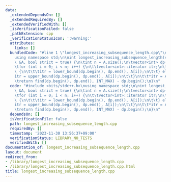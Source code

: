 ```yaml
---
data:
  _extendedDependsOn: []
  _extendedRequiredBy: []
  _extendedVerifiedWith: []
  _isVerificationFailed: false
  _pathExtension: cpp
  _verificationStatusIcon: ':warning:'
  attributes:
    links: []
  bundledCode: "#line 1 \"longest_increasing_subsequence_length.cpp\"\n#include <bits/stdc++.h>\n\
    using namespace std;\n\nint longest_increasing_subsequence_length(vector<int>\
    \ &A, bool strict = true) {\n\tint n = A.size();\n\tvector<int> dp(n, INT_MAX);\n\
    \tfor (int i = 0; i < n; i++) {\n\t\tvector<int>::iterator itr;\n\t\tif (strict)\
    \ {\n\t\t\titr = lower_bound(dp.begin(), dp.end(), A[i]);\n\t\t} else {\n\t\t\t\
    itr = upper_bound(dp.begin(), dp.end(), A[i]);\n\t\t}\n\t\t*itr = A[i];\n\t}\n\
    \treturn find(dp.begin(), dp.end(), INT_MAX) - dp.begin();\n}\n"
  code: "#include <bits/stdc++.h>\nusing namespace std;\n\nint longest_increasing_subsequence_length(vector<int>\
    \ &A, bool strict = true) {\n\tint n = A.size();\n\tvector<int> dp(n, INT_MAX);\n\
    \tfor (int i = 0; i < n; i++) {\n\t\tvector<int>::iterator itr;\n\t\tif (strict)\
    \ {\n\t\t\titr = lower_bound(dp.begin(), dp.end(), A[i]);\n\t\t} else {\n\t\t\t\
    itr = upper_bound(dp.begin(), dp.end(), A[i]);\n\t\t}\n\t\t*itr = A[i];\n\t}\n\
    \treturn find(dp.begin(), dp.end(), INT_MAX) - dp.begin();\n}\n"
  dependsOn: []
  isVerificationFile: false
  path: longest_increasing_subsequence_length.cpp
  requiredBy: []
  timestamp: '2023-11-30 13:56:37+09:00'
  verificationStatus: LIBRARY_NO_TESTS
  verifiedWith: []
documentation_of: longest_increasing_subsequence_length.cpp
layout: document
redirect_from:
- /library/longest_increasing_subsequence_length.cpp
- /library/longest_increasing_subsequence_length.cpp.html
title: longest_increasing_subsequence_length.cpp
---
```

